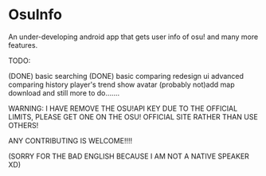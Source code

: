 # OsuInfo
An under-developing android app that gets user info of osu! and many more features.

TODO:

(DONE) basic searching
(DONE) basic comparing
redesign ui
advanced comparing
history
player's trend
show avatar
(probably not)add map download
and still more to do.......

WARNING: I HAVE REMOVE THE OSU!API KEY DUE TO THE OFFICIAL LIMITS, PLEASE GET ONE ON THE OSU! OFFICIAL SITE RATHER THAN USE OTHERS!

ANY CONTRIBUTING IS WELCOME!!!!

(SORRY FOR THE BAD ENGLISH BECAUSE I AM NOT A NATIVE SPEAKER XD)
